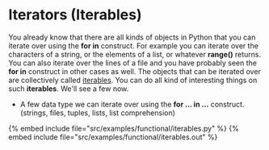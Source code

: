 # Iterators (Iterables)

You already know that there are all kinds of objects in Python that you can iterate over using the **for in** construct.
For example you can iterate over the characters of a string, or the elements of a list, or whatever **range()** returns.
You can also iterate over the lines of a file
and you have probably seen the **for in** construct in other cases as well. The objects that can be iterated over are collectively called
[iterables](https://docs.python.org/glossary.html#term-iterable).
You can do all kind of interesting things on such **iterables**. We'll see a few now.

* A few data type we can iterate over using the **for ... in ...** construct. (strings, files, tuples, lists, list comprehension)

{% embed include file="src/examples/functional/iterables.py" %}
{% embed include file="src/examples/functional/iterables.out" %}



